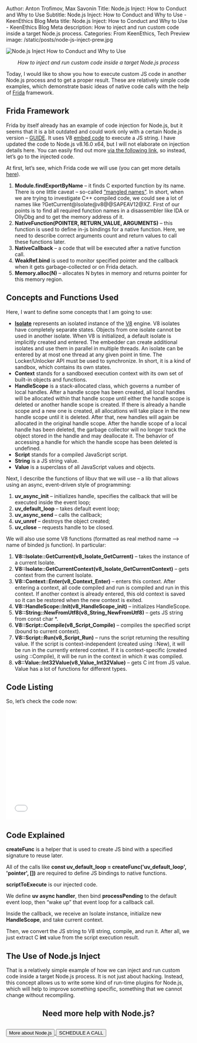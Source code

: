 Author: Anton Trofimov, Max Savonin
Title: Node.js Inject: How to Conduct and Why to Use
Subtitle: Node.js Inject: How to Conduct and Why to Use - KeenEthics Blog
Meta title: Node.js Inject: How to Conduct and Why to Use - KeenEthics Blog
Meta description: How to inject and run custom code inside a target Node.js process.
Categories: From KeenEthics, Tech
Preview image: /static/posts/node-js-inject-prew.jpg

![Node.js Inject How to Conduct and Why to Use](/static/posts/node-js-inject.jpg)

<div>
  <p style="font-style: italic;text-align: center;">How to inject and run custom code inside a target Node.js process</p>
</div>

<div>
  <p>Today, I would like to show you how to execute custom JS code in another Node.js process and to get a proper result. These are relatively simple code examples, which demonstrate basic ideas of native code calls with the help of <a href="//www.frida.re/docs/home/" target="_blank" rel="noopener noreferrer nofollow">Frida</a> framework.</p>
</div>

## Frida Framework
<a href="http://" target="_blank" rel="noopener noreferrer nofollow"></a>
<div>
  <p>Frida by itself already has an example of code injection for Node.js, but it seems that it is a bit outdated and could work only with a certain Node.js version – <a href="//www.frida.re/docs/examples/javascript/" target="_blank" rel="noopener noreferrer nofollow">GUIDE</a>. It uses V8 <a href="//v8.dev/docs/embed" target="_blank" rel="noopener noreferrer nofollow">embed code</a> to execute a JS string. I have updated the code to Node.js v8.16.0 x64, but I will not elaborate on injection details here. You can easily find out more <a href="//github.com/frida/frida-node" target="_blank" rel="noopener noreferrer nofollow">via the following link</a>, so instead, let’s go to the injected code.</p>
  <p>At first, let’s see, which Frida code we will use (you can get more details <a href="//www.frida.re/docs/javascript-api/" target="_blank" rel="noopener noreferrer nofollow">here</a>).</p>
</div>

<div>
  <ol>
    <li><b>Module.findExportByName</b> – it finds C exported function by its name. There is one little caveat – so-called <a href="//www.ibm.com/support/knowledgecenter/en/ssw_ibm_i_74/rzarg/name_mangling.htm" target="_blank" rel="noopener noreferrer nofollow">“mangled names”</a>. In short, when we are trying to investigate C++ compiled code, we could see a lot of names like ?GetCurrent@Isolate@v8@@SAPEAV12@XZ. First of our points is to find all required function names in a disassembler like IDA or OllyDbg and to get the memory address of it.</li>
    <li><b>NativeFunction(POINTER, RETURN_VALUE, ARGUMENTS)</b> – this function is used to define in-js bindings for a native function. Here, we need to describe correct arguments count and return values to call these functions later.</li>
    <li><b>NativeCallback</b> – a code that will be executed after a native function call.</li>
    <li><b>WeakRef.bind</b> is used to monitor specified pointer and the callback when it gets garbage-collected or on Frida detach.</li>
    <li><b>Memory.alloc(N)</b> – allocates N bytes in memory and returns pointer for this memory region.</li>
  </ol>
</div>

## Concepts and Functions Used

Here, I want to define some concepts that I am going to use:

<div>
  <ul>
    <li><b><a href="//v8docs.nodesource.com/node-0.8/d5/dda/classv8_1_1_isolate.html" target="_blank" rel="noopener noreferrer nofollow">Isolate</a></b> represents an isolated instance of the <a href="//v8docs.nodesource.com/node-0.8/df/d43/classv8_1_1_v8.html" target="_blank" rel="noopener noreferrer nofollow">V8</a> engine. V8 isolates have completely separate states. Objects from one isolate cannot be used in another isolate. When V8 is initialized, a default isolate is implicitly created and entered. The embedder can create additional isolates and use them in parallel in multiple threads. An isolate can be entered by at most one thread at any given point in time. The Locker/Unlocker API must be used to synchronize. In short, it is a kind of sandbox, which contains its own states.</li>
    <li><b>Context</b> stands for a sandboxed execution context with its own set of built-in objects and functions.</li>
    <li><b>HandleScope</b> is a stack-allocated class, which governs a number of local handles. After a handle scope has been created, all local handles will be allocated within that handle scope until either the handle scope is deleted or another handle scope is created. If there is already a handle scope and a new one is created, all allocations will take place in the new handle scope until it is deleted. After that, new handles will again be allocated in the original handle scope. After the handle scope of a local handle has been deleted, the garbage collector will no longer track the object stored in the handle and may deallocate it. The behavior of accessing a handle for which the handle scope has been deleted is undefined.</li>
    <li><b>Script</b> stands for a compiled JavaScript script.</li>
    <li><b>String</b> is a JS string value.</li>
    <li><b>Value</b> is a superclass of all JavaScript values and objects.</li>
  </ul>
</div>

<div>
  <p>Next, I describe the functions of <a href="//docs.libuv.org/en/v1.x/guide/basics.html" target="_blank" rel="noopener noreferrer nofollow"></a> libuv that we will use – a lib that allows using an async, event-driven style of programming:</p>
</div>

1. **uv_async_init** – initializes handle, specifies the callback that will be executed inside the event loop;
2. **uv_default_loop** – takes default event loop;
3. **uv_async_send** – calls the callback;
4. **uv_unref** – destroys the object created;
5. **uv_close** – requests handle to be closed.

We will also use some V8 functions (formatted as real method name --> name of binded js function). In particular:

1. **V8::Isolate::GetCurrent(v8_Isolate_GetCurrent)** – takes the instance of a current Isolate.
2. **V8::Isolate::GetCurrentContext(v8_Isolate_GetCurrentContext)** – gets context from the current Isolate.
3. **V8::Context::Enter(v8_Context_Enter)** – enters this context. After entering a context, all code compiled and run is compiled and run in this context. If another context is already entered, this old context is saved so it can be restored when the new context is exited.
4. **V8::HandleScope::Init(v8_HandleScope_init)** – initializes HandleScope.
5. **V8::String::NewFromUtf8(v8_String_NewFromUtf8)** – gets JS string from const char *.
6. **V8::Script::Compile(v8_Script_Compile)** – compiles the specified script (bound to current context).
7. **V8::Script::Run(v8_Script_Run)** – runs the script returning the resulting value. If the script is context-independent (created using ::New), it will be run in the currently entered context. If it is context-specific (created using ::Compile), it will be run in the context in which it was compiled.
8. **v8::Value::Int32Value(v8_Value_Int32Value)** – gets C int from JS value. Value has a lot of functions for different types.

## Code Listing

So, let’s check the code now:

<iframe width="100%" height="300" src="//jsfiddle.net/maxsoloviov/y8vbex52/embedded/js/" allowfullscreen="allowfullscreen" allowpaymentrequest frameborder="0"></iframe>

## Code Explained

**createFunc** is a helper that is used to create JS bind with a specified signature to reuse later.

All of the calls like **const uv_default_loop = createFunc('uv_default_loop', 'pointer', [])** are required to define JS bindings to native functions.

**scriptToExecute** is our injected code.

We define **uv async handler**, then bind **processPending** to the default event loop, then “wake up” that event loop for a callback call.

Inside the callback, we receive an Isolate instance, initialize new **HandleScope**, and take current context.

Then, we convert the JS string to V8 string, compile, and run it.  After all, we just extract C **int** value from the script execution result.

## The Use of Node.js Inject

That is a relatively simple example of how we can inject and run custom code inside a target Node.js process. It is not just about hacking. Instead, this concept allows us to write some kind of run-time plugins for Node.js, which will help to improve something specific, something that we cannot change without recompiling. 

<div>
  <h2 style="text-align: center">Need more help with Node.js?</h2>
</div>

<div class="call-to-cation-btn-wrap" style="margin-top: 30px">
  <a href="/services-web-development-node" target="_blank" rel="noopener noreferrer">
    <button class="call-to-cation-btn -secondary" type="button">More about Node.js</button>
  </a>
  <a
    href="/contacts"
    target="_blank"
  >
    <button class="call-to-cation-btn" type="button">SCHEDULE A CALL</button>
  </a>
</div>
